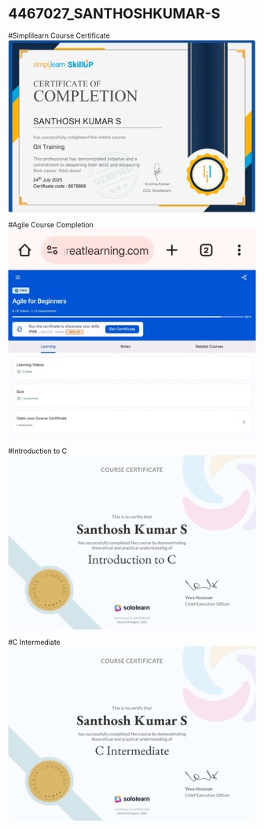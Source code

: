 # 4467027\_SANTHOSHKUMAR-S
#Simplilearn Course Certificate
<img src="https://github.com/Ceo0306/4467027_SANTHOSHKUMAR-S/blob/main/GIT/Certificates/GIT Simplilearn Course Certificate.png" alt="image">

#Agile Course Completion
<img src="https://github.com/Ceo0306/4467027_SANTHOSHKUMAR-S/blob/main/SDLC/Agile Course Completion Screenshot.jpg" alt="image">

#Introduction to C
<img src="https://github.com/Ceo0306/4467027_SANTHOSHKUMAR-S/blob/main/Essentials of C Programming/Course Certificates/Introduction to C/Introduction to C Course Certificate.jpg" alt="image">

#C Intermediate
<img src="https://github.com/Ceo0306/4467027_SANTHOSHKUMAR-S/blob/main/Essentials of C Programming/Course Certificates/C Intermediate/C Intermediate Course Certificate.jpg" alt="image">
